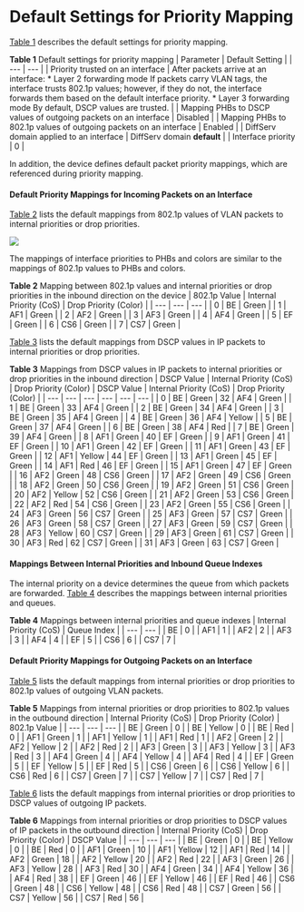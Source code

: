Default Settings for Priority Mapping
=====================================

[Table 1](#EN-US_CONCEPT_0000001512830146__table19517104681215) describes the default settings for priority mapping.

**Table 1** Default settings for priority mapping
| Parameter | Default Setting |
| --- | --- |
| Priority trusted on an interface | After packets arrive at an interface:  * Layer 2 forwarding mode  If packets carry VLAN tags, the interface trusts 802.1p values; however, if they do not, the interface forwards them based on the default interface priority. * Layer 3 forwarding mode  By default, DSCP values are trusted. |
| Mapping PHBs to DSCP values of outgoing packets on an interface | Disabled |
| Mapping PHBs to 802.1p values of outgoing packets on an interface | Enabled |
| DiffServ domain applied to an interface | DiffServ domain **default** |
| Interface priority | 0 |

In addition, the device defines default packet priority mappings, which are referenced during priority mapping.

#### Default Priority Mappings for Incoming Packets on an Interface

[Table 2](#EN-US_CONCEPT_0000001512830146__en-us_concept_0000001512676750_tb_01) lists the default mappings from 802.1p values of VLAN packets to internal priorities or drop priorities.

![](public_sys-resources/note_3.0-en-us.png) 

The mappings of interface priorities to PHBs and colors are similar to the mappings of 802.1p values to PHBs and colors.


**Table 2** Mapping between 802.1p values and internal priorities or drop priorities in the inbound direction on the device
| 802.1p Value | Internal Priority (CoS) | Drop Priority (Color) |
| --- | --- | --- |
| 0 | BE | Green |
| 1 | AF1 | Green |
| 2 | AF2 | Green |
| 3 | AF3 | Green |
| 4 | AF4 | Green |
| 5 | EF | Green |
| 6 | CS6 | Green |
| 7 | CS7 | Green |

[Table 3](#EN-US_CONCEPT_0000001512830146__en-us_concept_0000001512676750_tb_03) lists the default mappings from DSCP values in IP packets to internal priorities or drop priorities.

**Table 3** Mappings from DSCP values in IP packets to internal priorities or drop priorities in the inbound direction
| DSCP Value | Internal Priority (CoS) | Drop Priority (Color) | DSCP Value | Internal Priority (CoS) | Drop Priority (Color) |
| --- | --- | --- | --- | --- | --- |
| 0 | BE | Green | 32 | AF4 | Green |
| 1 | BE | Green | 33 | AF4 | Green |
| 2 | BE | Green | 34 | AF4 | Green |
| 3 | BE | Green | 35 | AF4 | Green |
| 4 | BE | Green | 36 | AF4 | Yellow |
| 5 | BE | Green | 37 | AF4 | Green |
| 6 | BE | Green | 38 | AF4 | Red |
| 7 | BE | Green | 39 | AF4 | Green |
| 8 | AF1 | Green | 40 | EF | Green |
| 9 | AF1 | Green | 41 | EF | Green |
| 10 | AF1 | Green | 42 | EF | Green |
| 11 | AF1 | Green | 43 | EF | Green |
| 12 | AF1 | Yellow | 44 | EF | Green |
| 13 | AF1 | Green | 45 | EF | Green |
| 14 | AF1 | Red | 46 | EF | Green |
| 15 | AF1 | Green | 47 | EF | Green |
| 16 | AF2 | Green | 48 | CS6 | Green |
| 17 | AF2 | Green | 49 | CS6 | Green |
| 18 | AF2 | Green | 50 | CS6 | Green |
| 19 | AF2 | Green | 51 | CS6 | Green |
| 20 | AF2 | Yellow | 52 | CS6 | Green |
| 21 | AF2 | Green | 53 | CS6 | Green |
| 22 | AF2 | Red | 54 | CS6 | Green |
| 23 | AF2 | Green | 55 | CS6 | Green |
| 24 | AF3 | Green | 56 | CS7 | Green |
| 25 | AF3 | Green | 57 | CS7 | Green |
| 26 | AF3 | Green | 58 | CS7 | Green |
| 27 | AF3 | Green | 59 | CS7 | Green |
| 28 | AF3 | Yellow | 60 | CS7 | Green |
| 29 | AF3 | Green | 61 | CS7 | Green |
| 30 | AF3 | Red | 62 | CS7 | Green |
| 31 | AF3 | Green | 63 | CS7 | Green |



#### Mappings Between Internal Priorities and Inbound Queue Indexes

The internal priority on a device determines the queue from which packets are forwarded. [Table 4](#EN-US_CONCEPT_0000001512830146__en-us_concept_0000001512676750_tab_03) describes the mappings between internal priorities and queues.

**Table 4** Mappings between internal priorities and queue indexes
| Internal Priority (CoS) | Queue Index |
| --- | --- |
| BE | 0 |
| AF1 | 1 |
| AF2 | 2 |
| AF3 | 3 |
| AF4 | 4 |
| EF | 5 |
| CS6 | 6 |
| CS7 | 7 |



#### Default Priority Mappings for Outgoing Packets on an Interface

[Table 5](#EN-US_CONCEPT_0000001512830146__en-us_concept_0000001512676750_tb_02) lists the default mappings from internal priorities or drop priorities to 802.1p values of outgoing VLAN packets.

**Table 5** Mappings from internal priorities or drop priorities to 802.1p values in the outbound direction
| Internal Priority (CoS) | Drop Priority (Color) | 802.1p Value |
| --- | --- | --- |
| BE | Green | 0 |
| BE | Yellow | 0 |
| BE | Red | 0 |
| AF1 | Green | 1 |
| AF1 | Yellow | 1 |
| AF1 | Red | 1 |
| AF2 | Green | 2 |
| AF2 | Yellow | 2 |
| AF2 | Red | 2 |
| AF3 | Green | 3 |
| AF3 | Yellow | 3 |
| AF3 | Red | 3 |
| AF4 | Green | 4 |
| AF4 | Yellow | 4 |
| AF4 | Red | 4 |
| EF | Green | 5 |
| EF | Yellow | 5 |
| EF | Red | 5 |
| CS6 | Green | 6 |
| CS6 | Yellow | 6 |
| CS6 | Red | 6 |
| CS7 | Green | 7 |
| CS7 | Yellow | 7 |
| CS7 | Red | 7 |

[Table 6](#EN-US_CONCEPT_0000001512830146__en-us_concept_0000001512676750_tb_04) lists the default mappings from internal priorities or drop priorities to DSCP values of outgoing IP packets.

**Table 6** Mappings from internal priorities or drop priorities to DSCP values of IP packets in the outbound direction
| Internal Priority (CoS) | Drop Priority (Color) | DSCP Value |
| --- | --- | --- |
| BE | Green | 0 |
| BE | Yellow | 0 |
| BE | Red | 0 |
| AF1 | Green | 10 |
| AF1 | Yellow | 12 |
| AF1 | Red | 14 |
| AF2 | Green | 18 |
| AF2 | Yellow | 20 |
| AF2 | Red | 22 |
| AF3 | Green | 26 |
| AF3 | Yellow | 28 |
| AF3 | Red | 30 |
| AF4 | Green | 34 |
| AF4 | Yellow | 36 |
| AF4 | Red | 38 |
| EF | Green | 46 |
| EF | Yellow | 46 |
| EF | Red | 46 |
| CS6 | Green | 48 |
| CS6 | Yellow | 48 |
| CS6 | Red | 48 |
| CS7 | Green | 56 |
| CS7 | Yellow | 56 |
| CS7 | Red | 56 |